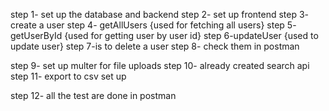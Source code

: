 step 1- set up the database and backend
step 2- set up frontend
step 3- create a user 
step 4- getAllUsers {used for fetching all users}
step 5- getUserById  {used for getting user by user id}
step 6-updateUser  {used to update user}
step 7-is to delete a user
step 8- check them in postman

step 9- set up multer for file uploads
step 10- already created search api
step 11- export to csv set up

step 12- all the test are done in postman




